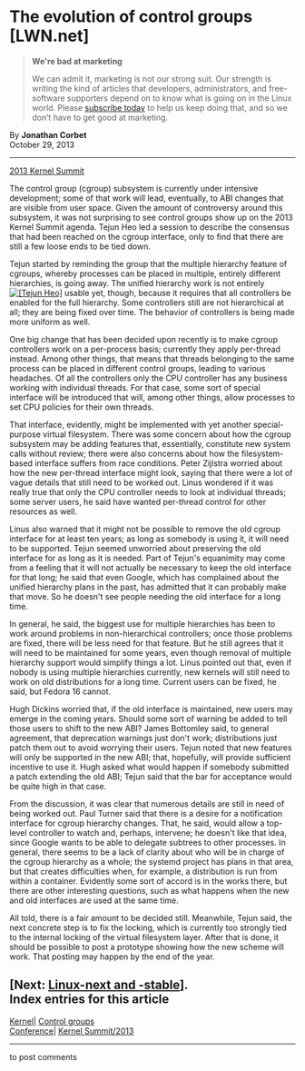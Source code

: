 # The evolution of control groups [LWN.net]

> **We're bad at marketing**
> 
> We can admit it, marketing is not our strong suit. Our strength is writing the kind of articles that developers, administrators, and free-software supporters depend on to know what is going on in the Linux world. Please [subscribe today](/Promo/nsn-bad/subscribe) to help us keep doing that, and so we don’t have to get good at marketing. 

By **Jonathan Corbet**  
October 29, 2013 

* * *

[2013 Kernel Summit](/Articles/KernelSummit2013/)

The control group (cgroup) subsystem is currently under intensive development; some of that work will lead, eventually, to ABI changes that are visible from user space. Given the amount of controversy around this subsystem, it was not surprising to see control groups show up on the 2013 Kernel Summit agenda. Tejun Heo led a session to describe the consensus that had been reached on the cgroup interface, only to find that there are still a few loose ends to be tied down. 

Tejun started by reminding the group that the multiple hierarchy feature of cgroups, whereby processes can be placed in multiple, entirely different hierarchies, is going away. The unified hierarchy work is not entirely [![\[Tejun Heo\]](https://static.lwn.net/images/conf/2013/lce-ks/TejunHeo-sm.jpg)](/Articles/572012/) usable yet, though, because it requires that all controllers be enabled for the full hierarchy. Some controllers still are not hierarchical at all; they are being fixed over time. The behavior of controllers is being made more uniform as well. 

One big change that has been decided upon recently is to make cgroup controllers work on a per-process basis; currently they apply per-thread instead. Among other things, that means that threads belonging to the same process can be placed in different control groups, leading to various headaches. Of all the controllers only the CPU controller has any business working with individual threads. For that case, some sort of special interface will be introduced that will, among other things, allow processes to set CPU policies for their own threads. 

That interface, evidently, might be implemented with yet another special-purpose virtual filesystem. There was some concern about how the cgroup subsystem may be adding features that, essentially, constitute new system calls without review; there were also concerns about how the filesystem-based interface suffers from race conditions. Peter Zijlstra worried about how the new per-thread interface might look, saying that there were a lot of vague details that still need to be worked out. Linus wondered if it was really true that only the CPU controller needs to look at individual threads; some server users, he said have wanted per-thread control for other resources as well. 

Linus also warned that it might not be possible to remove the old cgroup interface for at least ten years; as long as somebody is using it, it will need to be supported. Tejun seemed unworried about preserving the old interface for as long as it is needed. Part of Tejun's equanimity may come from a feeling that it will not actually be necessary to keep the old interface for that long; he said that even Google, which has complained about the unified hierarchy plans in the past, has admitted that it can probably make that move. So he doesn't see people needing the old interface for a long time. 

In general, he said, the biggest use for multiple hierarchies has been to work around problems in non-hierarchical controllers; once those problems are fixed, there will be less need for that feature. But he still agrees that it will need to be maintained for some years, even though removal of multiple hierarchy support would simplify things a lot. Linus pointed out that, even if nobody is using multiple hierarchies currently, new kernels will still need to work on old distributions for a long time. Current users can be fixed, he said, but Fedora 16 cannot. 

Hugh Dickins worried that, if the old interface is maintained, new users may emerge in the coming years. Should some sort of warning be added to tell those users to shift to the new ABI? James Bottomley said, to general agreement, that deprecation warnings just don't work; distributions just patch them out to avoid worrying their users. Tejun noted that new features will only be supported in the new ABI; that, hopefully, will provide sufficient incentive to use it. Hugh asked what would happen if somebody submitted a patch extending the old ABI; Tejun said that the bar for acceptance would be quite high in that case. 

From the discussion, it was clear that numerous details are still in need of being worked out. Paul Turner said that there is a desire for a notification interface for cgroup hierarchy changes. That, he said, would allow a top-level controller to watch and, perhaps, intervene; he doesn't like that idea, since Google wants to be able to delegate subtrees to other processes. In general, there seems to be a lack of clarity about who will be in charge of the cgroup hierarchy as a whole; the systemd project has plans in that area, but that creates difficulties when, for example, a distribution is run from within a container. Evidently some sort of accord is in the works there, but there are other interesting questions, such as what happens when the new and old interfaces are used at the same time. 

All told, there is a fair amount to be decided still. Meanwhile, Tejun said, the next concrete step is to fix the locking, which is currently too strongly tied to the internal locking of the virtual filesystem layer. After that is done, it should be possible to post a prototype showing how the new scheme will work. That posting may happen by the end of the year. 

[Next: [Linux-next and -stable](/Articles/571980/)].  
Index entries for this article  
---  
[Kernel](/Kernel/Index)| [Control groups](/Kernel/Index#Control_groups)  
[Conference](/Archives/ConferenceIndex/)| [Kernel Summit/2013](/Archives/ConferenceIndex/#Kernel_Summit-2013)  
  


* * *

to post comments 
